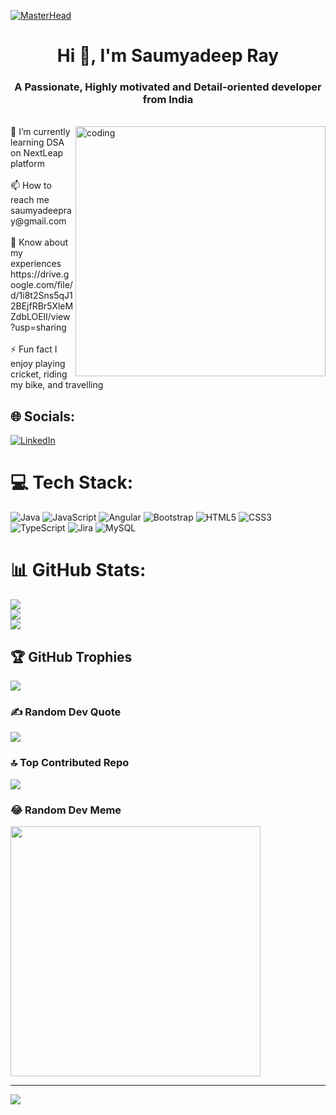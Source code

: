 [![MasterHead](https://github.com/Anmol-Baranwal/Cool-GIFs-For-GitHub/assets/74038190/9be4d344-6782-461a-b5a6-32a07bf7b34e)](https://saumyadeepray.io)

<h1 align="center">Hi 👋, I'm Saumyadeep Ray</h1>
<h3 align="center">A Passionate, Highly motivated and Detail-oriented developer from India</h3>
<br> <img align = "right" alt = "coding" width = "400" src = "https://aniyuki.com/wp-content/uploads/2022/05/aniyuki-anya-spy-x-family-12.gif">
🌱 I’m currently learning DSA on NextLeap platform<br><br>📫 How to reach me saumyadeepray@gmail.com<br><br>📄 Know about my experiences https://drive.google.com/file/d/1i8t2Sns5qJ12BEjfRBr5XleMZdbLOElI/view?usp=sharing<br><br>⚡ Fun fact I enjoy playing cricket, riding my bike, and travelling


## 🌐 Socials:
[![LinkedIn](https://img.shields.io/badge/LinkedIn-%230077B5.svg?logo=linkedin&logoColor=white)](https://linkedin.com/in/saumyadeep-ray) 

# 💻 Tech Stack:
![Java](https://img.shields.io/badge/java-%23ED8B00.svg?style=for-the-badge&logo=java&logoColor=white) ![JavaScript](https://img.shields.io/badge/javascript-%23323330.svg?style=for-the-badge&logo=javascript&logoColor=%23F7DF1E) ![Angular](https://img.shields.io/badge/angular-%23DD0031.svg?style=for-the-badge&logo=angular&logoColor=white) ![Bootstrap](https://img.shields.io/badge/bootstrap-%23563D7C.svg?style=for-the-badge&logo=bootstrap&logoColor=white) ![HTML5](https://img.shields.io/badge/html5-%23E34F26.svg?style=for-the-badge&logo=html5&logoColor=white) ![CSS3](https://img.shields.io/badge/css3-%231572B6.svg?style=for-the-badge&logo=css3&logoColor=white) ![TypeScript](https://img.shields.io/badge/typescript-%23007ACC.svg?style=for-the-badge&logo=typescript&logoColor=white) ![Jira](https://img.shields.io/badge/jira-%230A0FFF.svg?style=for-the-badge&logo=jira&logoColor=white) ![MySQL](https://img.shields.io/badge/mysql-%2300f.svg?style=for-the-badge&logo=mysql&logoColor=white)
# 📊 GitHub Stats:
![](https://github-readme-stats.vercel.app/api?username=SaumyadeepRay&theme=dark&hide_border=false&include_all_commits=true&count_private=true)<br/> 
![](https://github-readme-streak-stats.herokuapp.com/?user=SaumyadeepRay&theme=dark&hide_border=false)<br/>
![](https://github-readme-stats.vercel.app/api/top-langs/?username=SaumyadeepRay&theme=dark&hide_border=false&include_all_commits=true&count_private=true&layout=compact)

## 🏆 GitHub Trophies
![](https://github-profile-trophy.vercel.app/?username=SaumyadeepRay&theme=radical&no-frame=false&no-bg=false&margin-w=4)

### ✍️ Random Dev Quote
![](https://quotes-github-readme.vercel.app/api?type=horizontal&theme=radical)

### 🔝 Top Contributed Repo
![](https://github-contributor-stats.vercel.app/api?username=SaumyadeepRay&limit=5&theme=dark&combine_all_yearly_contributions=true)

### 😂 Random Dev Meme
<img src='https://randommeme-five.vercel.app/' style="height: 400px;"/>

---
[![](https://visitcount.itsvg.in/api?id=SaumyadeepRay&icon=0&color=0)](https://visitcount.itsvg.in)

<!-- Proudly created with GPRM ( https://gprm.itsvg.in ) -->
